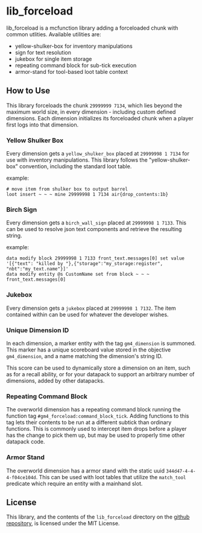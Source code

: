 # lib_forceload
lib_forceload is a mcfunction library adding a forceloaded chunk with common utlities. Available utilities are:
* yellow-shulker-box for inventory manipulations
* sign for text resolution
* jukebox for single item storage
* repeating command block for sub-tick execution
* armor-stand for tool-based loot table context

## How to Use
This library forceloads the chunk `29999999 7134`, which lies beyond the maximum world size, in every dimension - including custom defined dimensions. Each dimension initializes its forceloaded chunk when a player first logs into that dimension.

### Yellow Shulker Box
Every dimension gets a `yellow_shulker_box` placed at `29999998 1 7134` for use with inventory manipulations. This library follows the "yellow-shulker-box" convention, including the standard loot table.

example:
```
# move item from shulker box to output barrel
loot insert ~ ~ ~ mine 29999998 1 7134 air{drop_contents:1b}
```

### Birch Sign
Every dimension gets a `birch_wall_sign` placed at `29999998 1 7133`. This can be used to resolve json text components and retrieve the resulting string. 

example:
```
data modify block 29999998 1 7133 front_text.messages[0] set value '[{"text": "killed by "},{"storage":"my_storage:register", "nbt":"my_text.name"}]'
data modify entity @s CustomName set from block ~ ~ ~ front_text.messages[0]
```

### Jukebox
Every dimension gets a `jukebox` placed at `29999998 1 7132`. The item contained within can be used for whatever the developer wishes.

### Unique Dimension ID
In each dimension, a marker entity with the tag `gm4_dimension` is summoned. This marker has a unique scoreboard value stored in the objective `gm4_dimension`, and a name matching the dimension's string ID. 

This score can be used to dynamically store a dimension on an item, such as for a recall ability, or for your datapack to support an arbitrary number of dimensions, added by other datapacks.

### Repeating Command Block
The overworld dimension has a repeating command block running the function tag `#gm4_forceload:command_block_tick`. Adding functions to this tag lets their contents to be run at a different subtick than ordinary functions. This is commonly used to intercept item drops before a player has the change to pick them up, but may be used to properly time other datapack code.

### Armor Stand
The overworld dimension has a armor stand with the static uuid `344d47-4-4-4-f04ce104d`. This can be used with loot tables that utilize the `match_tool` predicate which require an entity with a mainhand slot. 

## License
This library, and the contents of the `lib_forceload` directory on the [github repository](https://github.com/Gamemode4Dev/GM4_Datapacks), is licensed under the MIT License.
